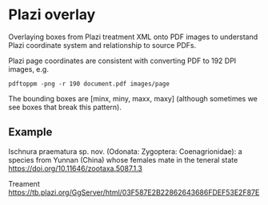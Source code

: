# Plazi overlay

Overlaying boxes from Plazi treatment XML onto PDF images to understand Plazi coordinate system and relationship to source PDFs.

Plazi page coordinates are consistent with converting PDF to 192 DPI images, e.g.

```
pdftoppm -png -r 190 document.pdf images/page
```

The bounding boxes are [minx, miny, maxx, maxy] (although sometimes we see boxes that break this pattern).

## Example

Ischnura praematura sp. nov. (Odonata: Zygoptera: Coenagrionidae): a species from Yunnan (China) whose females mate in the teneral state https://doi.org/10.11646/zootaxa.5087.1.3

Treament https://tb.plazi.org/GgServer/html/03F587E2B22862643686FDEF53E2F87E
